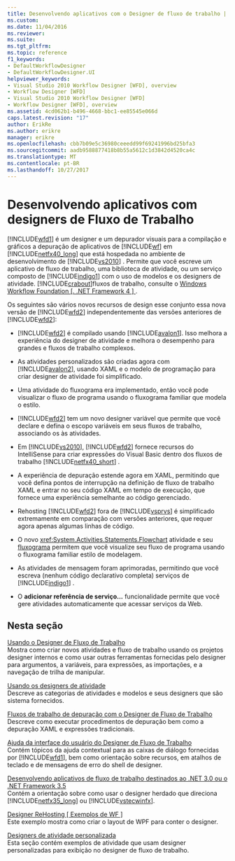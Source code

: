 ```yaml
---
title: Desenvolvendo aplicativos com o Designer de fluxo de trabalho | Microsoft Docs
ms.custom: 
ms.date: 11/04/2016
ms.reviewer: 
ms.suite: 
ms.tgt_pltfrm: 
ms.topic: reference
f1_keywords:
- DefaultWorkflowDesigner
- DefaultWorkflowDesigner.UI
helpviewer_keywords:
- Visual Studio 2010 Workflow Designer [WFD], overview
- Workflow Designer [WFD]
- Visual Studio 2010 Workflow Designer [WFD]
- Workflow Designer [WFD], overview
ms.assetid: 4cd062b1-b496-4668-bbc1-ee85545e066d
caps.latest.revision: "17"
author: ErikRe
ms.author: erikre
manager: erikre
ms.openlocfilehash: cbb7b09e5c36980ceeedd99f69241996bd25bfa3
ms.sourcegitcommit: aadb9588877418b8b55a5612c1d3842d4520ca4c
ms.translationtype: MT
ms.contentlocale: pt-BR
ms.lasthandoff: 10/27/2017
---
```

# <a name="developing-applications-with-the-workflow-designer"></a>Desenvolvendo aplicativos com designers de Fluxo de Trabalho
[!INCLUDE[wfd1](../workflow-designer/includes/wfd1_md.md)] é um designer e um depurador visuais para a compilação e gráficos a depuração de aplicativos de [!INCLUDE[wf](../workflow-designer/includes/wf_md.md)] em [!INCLUDE[netfx40_long](../workflow-designer/includes/netfx40_long_md.md)] que está hospedada no ambiente de desenvolvimento de [!INCLUDE[vs2010](../misc/includes/vs2010_md.md)] . Permite que você escreve um aplicativo de fluxo de trabalho, uma biblioteca de atividade, ou um serviço composto de [!INCLUDE[indigo1](../workflow-designer/includes/indigo1_md.md)] com o uso de modelos e os designers de atividade. [!INCLUDE[crabout](../test/includes/crabout_md.md)]fluxos de trabalho, consulte o [Windows Workflow Foundation &#91;. .NET Framework 4 &#93; ](http://msdn.microsoft.com/Library/9a23ea6b-d600-483e-89cd-8889cfec5f66).  
  
 Os seguintes são vários novos recursos de design esse conjunto essa nova versão de [!INCLUDE[wfd2](../workflow-designer/includes/wfd2_md.md)] independentemente das versões anteriores de [!INCLUDE[wfd2](../workflow-designer/includes/wfd2_md.md)]:  
  
-   [!INCLUDE[wfd2](../workflow-designer/includes/wfd2_md.md)] é compilado usando [!INCLUDE[avalon1](../workflow-designer/includes/avalon1_md.md)]. Isso melhora a experiência do designer de atividade e melhora o desempenho para grandes e fluxos de trabalho complexos.  
  
-   As atividades personalizados são criadas agora com [!INCLUDE[avalon2](../workflow-designer/includes/avalon2_md.md)], usando XAML e o modelo de programação para criar designer de atividade foi simplificado.  
  
-   Uma atividade do fluxograma era implementado, então você pode visualizar o fluxo de programa usando o fluxograma familiar que modela o estilo.  
  
-   [!INCLUDE[wfd2](../workflow-designer/includes/wfd2_md.md)] tem um novo designer variável que permite que você declare e defina o escopo variáveis em seus fluxos de trabalho, associando os às atividades.  
  
-   Em [!INCLUDE[vs2010](../misc/includes/vs2010_md.md)], [!INCLUDE[wfd2](../workflow-designer/includes/wfd2_md.md)] fornece recursos do IntelliSense para criar expressões do Visual Basic dentro dos fluxos de trabalho [!INCLUDE[netfx40_short](../workflow-designer/includes/netfx40_short_md.md)] .  
  
-   A experiência de depuração estende agora em XAML, permitindo que você defina pontos de interrupção na definição de fluxo de trabalho XAML e entrar no seu código XAML em tempo de execução, que fornece uma experiência semelhante ao código gerenciado.  
  
-   Rehosting [!INCLUDE[wfd2](../workflow-designer/includes/wfd2_md.md)] fora de [!INCLUDE[vsprvs](../code-quality/includes/vsprvs_md.md)] é simplificado extremamente em comparação com versões anteriores, que requer agora apenas algumas linhas de código.  
  
-   O novo <xref:System.Activities.Statements.Flowchart> atividade e seu [fluxograma](../workflow-designer/flowchart-activity-designer.md) permitem que você visualize seu fluxo de programa usando o fluxograma familiar estilo de modelagem.  
  
-   As atividades de mensagem foram aprimoradas, permitindo que você escreva (nenhum código declarativo completa) serviços de [!INCLUDE[indigo1](../workflow-designer/includes/indigo1_md.md)] .  
  
-   O **adicionar referência de serviço...**  funcionalidade permite que você gere atividades automaticamente que acessar serviços da Web.  
  
## <a name="in-this-section"></a>Nesta seção  
 [Usando o Designer de Fluxo de Trabalho](../workflow-designer/using-the-workflow-designer.md)  
 Mostra como criar novos atividades e fluxo de trabalho usando os projetos designer internos e como usar outras ferramentas fornecidas pelo designer para argumentos, a variáveis, para expressões, as importações, e a navegação de trilha de manipular.  
  
 [Usando os designers de atividade](../workflow-designer/using-the-activity-designers.md)  
 Descreve as categorias de atividades e modelos e seus designers que são sistema fornecidos.  
  
 [Fluxos de trabalho de depuração com o Designer de Fluxo de Trabalho](../workflow-designer/debugging-workflows-with-the-workflow-designer.md)  
 Descreve como executar procedimentos de depuração bem como a depuração XAML e expressões tradicionais.  
  
 [Ajuda da interface do usuário do Designer de Fluxo de Trabalho](../workflow-designer/workflow-designer-ui-help.md)  
 Contém tópicos da ajuda contextual para as caixas de diálogo fornecidas por [!INCLUDE[wfd1](../workflow-designer/includes/wfd1_md.md)], bem como orientação sobre recursos, em atalhos de teclado e de mensagens de erro do shell de designer.  
  
 [Desenvolvendo aplicativos de fluxo de trabalho destinados ao .NET 3.0 ou o .NET Framework 3.5](../workflow-designer/developing-workflow-applications-targeting-the-dotnet-3-0-or-dotnet-3-5-framework.md)  
 Contém a orientação sobre como usar o designer herdado que direciona [!INCLUDE[netfx35_long](../workflow-designer/includes/netfx35_long_md.md)] ou [!INCLUDE[vstecwinfx](../workflow-designer/includes/vstecwinfx_md.md)].  
  
 [Designer ReHosting &#91; Exemplos de WF &#93;](http://msdn.microsoft.com/Library/b676ad31-5f64-4d84-9a36-b4d7113a2f4d)  
 Este exemplo mostra como criar o layout de WPF para conter o designer.  
  
 [Designers de atividade personalizada](/dotnet/framework/windows-workflow-foundation/samples/custom-activity-designers)  
 Esta seção contém exemplos de atividade que usam designer personalizadas para exibição no designer de fluxo de trabalho.